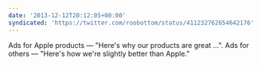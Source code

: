 ```yaml
---
date: '2013-12-12T20:12:05+00:00'
syndicated: 'https://twitter.com/roobottom/status/411232762654642176'
---
```

Ads for Apple products — "Here's why our products are great ...". Ads for others — "Here's how we're slightly better than Apple."
